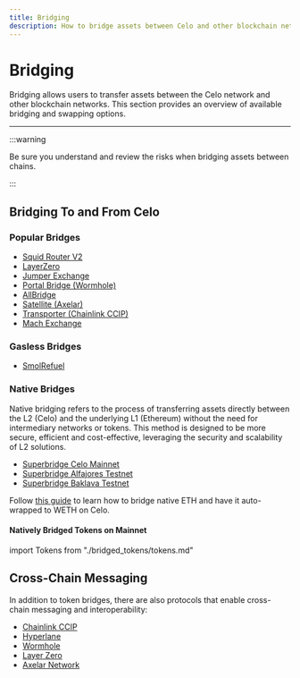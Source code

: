 ```yaml
---
title: Bridging
description: How to bridge assets between Celo and other blockchain networks such as Ethereum, Polygon, and Solana.
---
```


# Bridging

Bridging allows users to transfer assets between the Celo network and other blockchain networks. This section provides an overview of available bridging and swapping options.

---

:::warning

Be sure you understand and review the risks when bridging assets between chains.

:::

## Bridging To and From Celo

### Popular Bridges

- [Squid Router V2](https://v2.app.squidrouter.com/?chains=10%2C42220&tokens=0xeeeeeeeeeeeeeeeeeeeeeeeeeeeeeeeeeeeeeeee%2C0x471ece3750da237f93b8e339c536989b8978a438)
- [LayerZero](https://layerzero.network/)
- [Jumper Exchange](https://jumper.exchange/?fromChain=10&fromToken=0x0000000000000000000000000000000000000000&toChain=42220&toToken=0x471EcE3750Da237f93B8E339c536989b8978a438)
- [Portal Bridge (Wormhole)](https://portalbridge.com/)
- [AllBridge](https://app.allbridge.io/bridge?from=ETH&to=CELO&asset=ABR)
- [Satellite (Axelar)](https://satellite.money/)
- [Transporter (Chainlink CCIP)](https://www.transporter.io/)
- [Mach Exchange](https://www.mach.exchange/)

### Gasless Bridges

- [SmolRefuel](https://smolrefuel.com/?outboundChain=42220)

### Native Bridges


Native bridging refers to the process of transferring assets directly between the L2 (Celo) and the underlying L1 (Ethereum) without the need for intermediary networks or tokens.
This method is designed to be more secure, efficient and cost-effective, leveraging the security and scalability of L2 solutions.

- [Superbridge Celo Mainnet](https://superbridge.app/celo)
- [Superbridge Alfajores Testnet](https://testnets.superbridge.app/celo-alfajores)
- [Superbridge Baklava Testnet](https://testnets.superbridge.app/celo-baklava)

Follow [this guide](/what-is-celo/using-celo/native-ETH-bridging) to learn how to bridge native ETH and have it auto-wrapped to WETH on Celo.


#### Natively Bridged Tokens on Mainnet

import Tokens from "./bridged_tokens/tokens.md"

<Tokens />

## Cross-Chain Messaging

In addition to token bridges, there are also protocols that enable cross-chain messaging and interoperability:

- [Chainlink CCIP](https://chain.link/cross-chain)
- [Hyperlane](https://www.hyperlane.xyz/)
- [Wormhole](https://wormhole.com/)
- [Layer Zero](https://layerzero.network/)
- [Axelar Network](https://axelar.network/)
